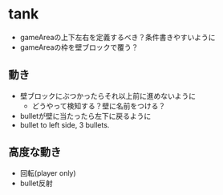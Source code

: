 
# tank
* gameAreaの上下左右を定義するべき？条件書きやすいように
* gameAreaの枠を壁ブロックで覆う？

## 動き
* 壁ブロックにぶつかったらそれ以上前に進めないように
    * どうやって検知する？壁に名前をつける？
* bulletが壁に当たったら左下に戻るように
* bullet to left side, 3 bullets.

## 高度な動き
* 回転(player only)
* bullet反射
